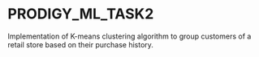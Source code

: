 # PRODIGY_ML_TASK2
Implementation of K-means clustering algorithm to group customers of a retail store based on their purchase history.
